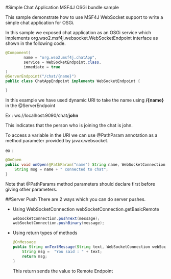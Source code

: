 #Simple Chat Application MSF4J OSGi bundle sample

This sample demonstrate how to use MSF4J WebSocket support 
to write a simple chat application for OSGi. 

In this sample we exposed chat application as an OSGi service 
which implements org.wso2.msf4j.websocket.WebSocketEndpoint interface
 as shown in the following code.
 
```java
@Component(
        name = "org.wso2.msf4j.chatApp",
        service = WebSocketEndpoint.class,
        immediate = true
)
@ServerEndpoint("/chat/{name}")
public class ChatAppEndpoint implements WebSocketEndpoint {

}
```

In this example we have used dynamic URI to take the name
using **/{name}** in the @ServerEndpoint

Ex : ws://localhost:9090/chat/**john**

This indicates that the person who is joining the chat
is john. 

To access a variable in the URI we can use @PathParam
annotation  as a method parameter 
provided by javax.websocket.

ex : 
```java
@OnOpen
public void onOpen(@PathParam("name") String name, WebSocketConnection webSocketConnection session) {
    String msg = name + " connected to chat";
}
```
Note that @PathParams method parameters should declare first
before giving other parameters.

##Server Push
There are 2 ways which you can do server pushes.
* Using WebSocketConnection webSocketConnection.getBasicRemote
    ```java
    webSocketConnection.pushText(message);
    webSocketConnection.pushBinary(message);
    ```
* Using return types of methods
    ```java
    @OnMessage
    public String onTextMessage(String text, WebSocketConnection webSocketConnection) throws IOException {
        String msg =  "You said : " + text;
        return msg;
    }
    ```
    This return sends the value to Remote Endpoint